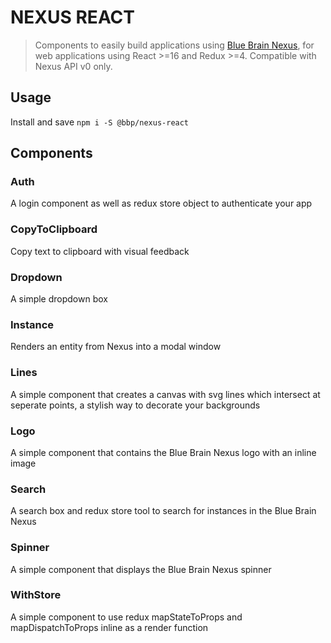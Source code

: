 # NEXUS REACT

> Components to easily build applications using [Blue Brain Nexus](https://github.com/BlueBrain/nexus), for
web applications using React >=16 and Redux >=4. Compatible with Nexus API v0 only.

## Usage
  Install and save
  `npm i -S @bbp/nexus-react`

## Components

### Auth
  A login component as well as redux store object to authenticate your app
### CopyToClipboard
  Copy text to clipboard with visual feedback
### Dropdown
  A simple dropdown box
### Instance
  Renders an entity from Nexus into a modal window
### Lines
  A simple component that creates a canvas with svg lines which intersect at seperate points, a stylish
  way to decorate your backgrounds
### Logo
  A simple component that contains the Blue Brain Nexus logo with an inline image
### Search
  A search box and redux store tool to search for instances in the Blue Brain Nexus
### Spinner
  A simple component that displays the Blue Brain Nexus spinner
### WithStore
  A simple component to use redux mapStateToProps and mapDispatchToProps inline as a render function
